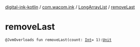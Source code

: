 [digital-ink-kotlin](../../index.md) / [com.wacom.ink](../index.md) / [LongArrayList](index.md) / [removeLast](./remove-last.md)

# removeLast

`@JvmOverloads fun removeLast(count: `[`Int`](https://kotlinlang.org/api/latest/jvm/stdlib/kotlin/-int/index.html)` = 1): `[`Unit`](https://kotlinlang.org/api/latest/jvm/stdlib/kotlin/-unit/index.html)